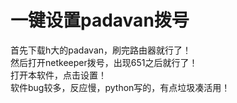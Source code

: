 # 一键设置padavan拨号
首先下载h大的padavan，刷完路由器就行了！<br>
然后打开netkeeper拨号，出现651之后就行了！<br>
打开本软件，点击设置！<br>
软件bug较多，反应慢，python写的，有点垃圾凑活用！<br>
